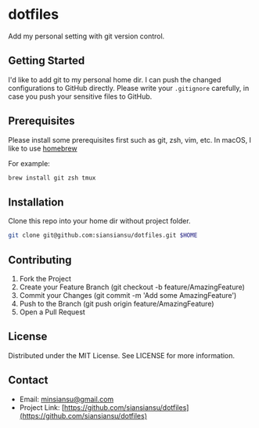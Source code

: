 # dotfiles

Add my personal setting with git version control.


## Getting Started
I'd like to add git to my personal home dir. I can push the changed configurations to GitHub directly. Please write your `.gitignore` carefully, in case you push your sensitive files to GitHub. 

## Prerequisites

Please install some prerequisites first such as git, zsh, vim, etc. In macOS, I like to use [homebrew](https://brew.sh/)

For example:
```bash
brew install git zsh tmux
```

## Installation

Clone this repo into your home dir without project folder.
```bash
git clone git@github.com:siansiansu/dotfiles.git $HOME
```

## Contributing

1. Fork the Project
2. Create your Feature Branch (git checkout -b feature/AmazingFeature)
3. Commit your Changes (git commit -m 'Add some AmazingFeature')
4. Push to the Branch (git push origin feature/AmazingFeature)
5. Open a Pull Request

## License

Distributed under the MIT License. See LICENSE for more information.


## Contact

- Email: minsiansu@gmail.com               
- Project Link: [https://github.com/siansiansu/dotfiles](https://github.com/siansiansu/dotfiles)
